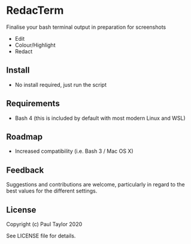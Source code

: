 # RedacTerm

Finalise your bash terminal output in preparation for screenshots
- Edit
- Colour/Highlight
- Redact

## Install
- No install required, just run the script

## Requirements
- Bash 4 (this is included by default with most modern Linux and WSL)

## Roadmap
- Increased compatibility (i.e. Bash 3 / Mac OS X)

## Feedback
Suggestions and contributions are welcome, particularly in regard to the best values for the different settings.

## License
Copyright (c) Paul Taylor 2020

See LICENSE file for details. 

